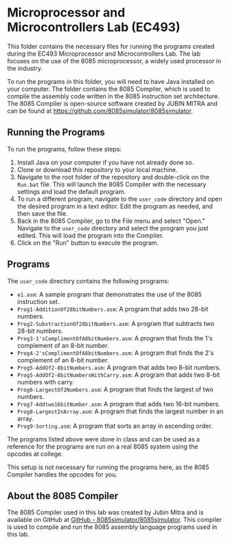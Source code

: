 # Microprocessor and Microcontrollers Lab (EC493)

This folder contains the necessary files for running the programs created during the EC493 Microprocessor and Microcontrollers Lab. The lab focuses on the use of the 8085 microprocessor, a widely used processor in the industry. 

To run the programs in this folder, you will need to have Java installed on your computer. The folder contains the 8085 Compiler, which is used to compile the assembly code written in the 8085 instruction set architecture. The 8085 Compiler is open-source software created by JUBIN MITRA and can be found at https://github.com/8085simulator/8085simulator.

## Running the Programs

To run the programs, follow these steps:

1. Install Java on your computer if you have not already done so.
2. Clone or download this repository to your local machine.
3. Navigate to the root folder of the repository and double-click on the `Run.bat` file. This will launch the 8085 Compiler with the necessary settings and load the default program.
4. To run a different program, navigate to the `user_code` directory and open the desired program in a text editor. Edit the program as needed, and then save the file.
5. Back in the 8085 Compiler, go to the File menu and select "Open." Navigate to the `user_code` directory and select the program you just edited. This will load the program into the Compiler.
6. Click on the "Run" button to execute the program.

## Programs

The `user_code` directory contains the following programs:

- `e1.asm`: A sample program that demonstrates the use of the 8085 instruction set.
- `Prog1-AdditionOf28bitNumbers.asm`: A program that adds two 28-bit numbers.
- `Prog2-SubstractionOf28bitNumbers.asm`: A program that subtracts two 28-bit numbers.
- `Prog3-1'sComplimentOfA8bitNumbers.asm`: A program that finds the 1's complement of an 8-bit number.
- `Prog4-2'sComplimentOfA8bitNumbers.asm`: A program that finds the 2's complement of an 8-bit number.
- `Prog5-AddOf2-8bitNumbers.asm`: A program that adds two 8-bit numbers.
- `Prog5-AddOf2-8bitNumbersWithCarry.asm`: A program that adds two 8-bit numbers with carry.
- `Prog6-LargestOf2Numbers.asm`: A program that finds the largest of two numbers.
- `Prog7-Addtwo16bitNumber.asm`: A program that adds two 16-bit numbers.
- `Prog8-LargestInArray.asm`: A program that finds the largest number in an array.
- `Prog9-Sorting.asm`: A program that sorts an array in ascending order.

The programs listed above were done in class and can be used as a reference for  the programs are run on a real 8085 system using the opcodes at college. 

This setup is not necessary for running the programs here, as the 8085 Compiler handles the opcodes for you.

## About the 8085 Compiler

The 8085 Compiler used in this lab was created by Jubin Mitra and is available on GitHub at [GitHub - 8085simulator/8085simulator](https://github.com/8085simulator/8085simulator). This compiler is used to compile and run the 8085 assembly language programs used in this lab.
